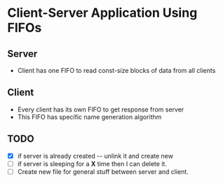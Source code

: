 #  Client-Server Application Using FIFOs

## Server

* Client has one FIFO to read const-size blocks of data from all clients


## Client
* Every client has its own FIFO to get response from server
* This FIFO has specific name generation algorithm

## TODO

- [X] if server is already created -- unlink it and create new
- [ ] if server is sleeping for a __X__ time then I can delete it.
- [ ] Create new file for general stuff between server and client.
